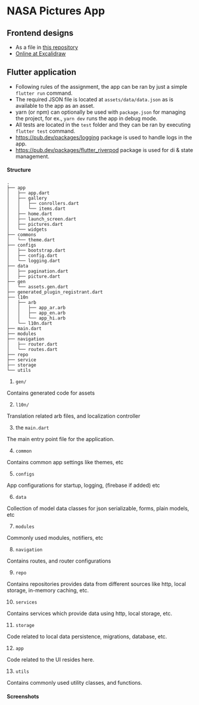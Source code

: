# NASA Pictures App

## Frontend designs

- As a file in [this repository](https://github.com/predatorx7/nasa_pictures_gallery)
- [Online at Excalidraw](https://excalidraw.com/#json=)

## Flutter application

- Following rules of the assignment, the app can be ran by just a simple `flutter run` command.
- The required JSON file is located at `assets/data/data.json` as is available to the app as an asset.
- yarn (or npm) can optionally be used with `package.json` for managing the project, for ex., `yarn dev` runs the app in debug mode.
- All tests are located in the `test` folder and they can be ran by executing `flutter test` command.
- https://pub.dev/packages/logging package is used to handle logs in the app.
- https://pub.dev/packages/flutter_riverpod package is used for di & state management.

#### Structure

```
.
├── app
│   ├── app.dart
│   ├── gallery
│   │   ├── conrollers.dart
│   │   └── items.dart
│   ├── home.dart
│   ├── launch_screen.dart
│   ├── pictures.dart
│   └── widgets
├── commons
│   └── theme.dart
├── configs
│   ├── bootstrap.dart
│   ├── config.dart
│   └── logging.dart
├── data
│   ├── pagination.dart
│   ├── picture.dart
├── gen
│   └── assets.gen.dart
├── generated_plugin_registrant.dart
├── l10n
│   ├── arb
│   │   ├── app_ar.arb
│   │   ├── app_en.arb
│   │   └── app_hi.arb
│   └── l10n.dart
├── main.dart
├── modules
├── navigation
│   ├── router.dart
│   └── routes.dart
├── repo
├── service
├── storage
└── utils
```

1. `gen/`

Contains generated code for assets

2. `l10n/`

Translation related arb files, and localization controller

3. the `main.dart`

The main entry point file for the application.

4. `common`

Contains common app settings like themes, etc

5. `configs`

App configurations for startup, logging, (firebase if added) etc

6. `data`

Collection of model data classes for json serializable, forms, plain models, etc

7. `modules`

Commonly used modules, notifiers, etc

8. `navigation`

Contains routes, and router configurations

9. `repo`

Contains repositories provides data from different sources like http, local storage, in-memory caching, etc.

10. `services`

Contains services which provide data using http, local storage, etc.

11. `storage`

Code related to local data persistence, migrations, database, etc.

12. `app`

Code related to the UI resides here.

13. `utils`

Contains commonly used utility classes, and functions.

#### Screenshots

